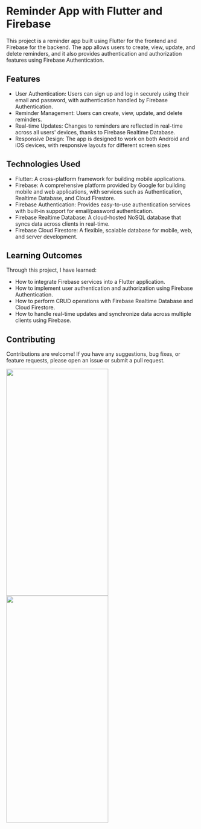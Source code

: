# Reminder App with Flutter and Firebase

This project is a reminder app built using Flutter for the frontend and Firebase for the backend. The app allows users to create, view, update, and delete reminders, and it also provides authentication and authorization features using Firebase Authentication.

## Features
* User Authentication: Users can sign up and log in securely using their email and password, with authentication handled by Firebase Authentication.
* Reminder Management: Users can create, view, update, and delete reminders.
* Real-time Updates: Changes to reminders are reflected in real-time across all users' devices, thanks to Firebase Realtime Database.
* Responsive Design: The app is designed to work on both Android and iOS devices, with responsive layouts for different screen sizes

## Technologies Used
* Flutter: A cross-platform framework for building mobile applications.
* Firebase: A comprehensive platform provided by Google for building mobile and web applications, with services such as Authentication, Realtime Database, and Cloud Firestore.
* Firebase Authentication: Provides easy-to-use authentication services with built-in support for email/password authentication.
* Firebase Realtime Database: A cloud-hosted NoSQL database that syncs data across clients in real-time.
* Firebase Cloud Firestore: A flexible, scalable database for mobile, web, and server development.

## Learning Outcomes
Through this project, I have learned:

* How to integrate Firebase services into a Flutter application.
* How to implement user authentication and authorization using Firebase Authentication.
* How to perform CRUD operations with Firebase Realtime Database and Cloud Firestore.
* How to handle real-time updates and synchronize data across multiple clients using Firebase.

## Contributing
Contributions are welcome! If you have any suggestions, bug fixes, or feature requests, please open an issue or submit a pull request.

<img src="https://github.com/gideonadjei94/Reminder-App/assets/124469965/c1f86664-cc66-4a3e-a300-4a6fba11f89b" width = "270" height = "600">
<img src = "https://github.com/gideonadjei94/Reminder-App/assets/124469965/08ab57d6-1724-48dc-9d7d-c957ff84f972"  width = "270" height = "600">
